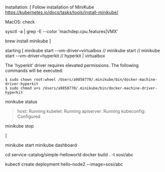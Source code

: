 Installation:
[
Follow installation of MiniKube
https://kubernetes.io/docs/tasks/tools/install-minikube/


MacOS: check

sysctl -a | grep -E --color 'machdep.cpu.features|VMX'

brew install minikube
]

starting
[
minikube start --vm-driver=virtualbox
// minikube start
// minikube start --vm-driver=hyperkit
// hyperkit | virtualbox

The 'hyperkit' driver requires elevated permissions. The following commands will be executed:

    $ sudo chown root:wheel /Users/a9858770/.minikube/bin/docker-machine-driver-hyperkit 
    $ sudo chmod u+s /Users/a9858770/.minikube/bin/docker-machine-driver-hyperkit 

minikube status



> host: Running
> kubelet: Running
> apiserver: Running
> kubeconfig: Configured


minikube stop

]

minikube start
minikube dashboard

cd service-catalog/simple-helloworld
docker build . -t sosi/abc

kubectl create deployment hello-node2 --image=sosi/abc
